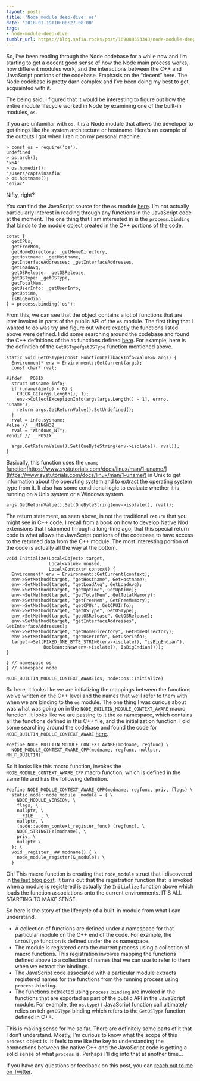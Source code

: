 ```yaml
---
layout: posts
title: 'Node module deep-dive: os'
date: '2018-01-19T10:00:27-08:00'
tags:
- node-module-deep-dive
tumblr_url: https://blog.safia.rocks/post/169888553343/node-module-deep-dive-os
---
```

So, I’ve been reading through the Node codebase for a while now and I’m starting to get a decent good sense of how the Node main process works, how different modules work, and the interactions between the C++ and JavaScript portions of the codebase. Emphasis on the “decent” here. The Node codebase is pretty darn complex and I’ve been doing my best to get acquainted with it.

The being said, I figured that it would be interesting to figure out how the entire module lifecycle worked in Node by examining one of the built-in modules, `os`.

If you are unfamiliar with `os`, it is a Node module that allows the developer to get things like the system architecture or hostname. Here’s an example of the outputs I got when I ran it on my personal machine.

    > const os = require('os');
    undefined
    > os.arch();
    'x64'
    > os.homedir();
    '/Users/captainsafia'
    > os.hostname();
    'eniac'

Nifty, right?

You can find the JavaScript source for the `os` module [here](https://github.com/nodejs/node/blob/f2e62b52385ff5e778d997ba86db70975e5670c7/lib/os.js). I’m not actually particularly interest in reading through any functions in the JavaScript code at the moment. The one thing that I am interested in is the `process.binding` that binds to the module object created in the C++ portions of the code.

    const {
      getCPUs,
      getFreeMem,
      getHomeDirectory: _getHomeDirectory,
      getHostname: _getHostname,
      getInterfaceAddresses: _getInterfaceAddresses,
      getLoadAvg,
      getOSRelease: _getOSRelease,
      getOSType: _getOSType,
      getTotalMem,
      getUserInfo: _getUserInfo,
      getUptime,
      isBigEndian
    } = process.binding('os');

From this, we can see that the object contains a lot of functions that are later invoked in parts of the public API of the `os` module. The first thing that I wanted to do was try and figure out where exactly the functions listed above were defined. I did some searching around the codebase and found the C++ definitions of the `os` functions defined [here](https://github.com/nodejs/node/blob/12c8b4d15471cb6211b39c3a2ca5b10fa4b9f12b/src/node_os.cc). For example, here is the definition of the `GetOSType`/`getOSType` function mentioned above.

    static void GetOSType(const FunctionCallbackInfo<Value>& args) {
      Environment* env = Environment::GetCurrent(args);
      const char* rval;
    
    #ifdef __POSIX__
      struct utsname info;
      if (uname(&info) < 0) {
        CHECK_GE(args.Length(), 1);
        env->CollectExceptionInfo(args[args.Length() - 1], errno, "uname");
        return args.GetReturnValue().SetUndefined();
      }
      rval = info.sysname;
    #else // __MINGW32__
      rval = "Windows_NT";
    #endif // __POSIX__
    
      args.GetReturnValue().Set(OneByteString(env->isolate(), rval));
    }

Basically, this function uses the `uname` [function](http://)[https://www.systutorials.com/docs/linux/man/1-uname/](https://www.systutorials.com/docs/linux/man/1-uname/) in Unix to get information about the operating system and to extract the operating system type from it. It also has some conditional logic to evaluate whether it is running on a Unix system or a Windows system.

    args.GetReturnValue().Set(OneByteString(env->isolate(), rval));

The return statement, as seen above, is not the traditional `return` that you might see in C++ code. I recall from a book on how to develop Native Nod extensions that I skimmed through a long-time ago, that this special return code is what allows the JavaScript portions of the codebase to have access to the returned data from the C++ module. The most interesting portion of the code is actually all the way at the bottom.

    void Initialize(Local<Object> target,
                    Local<Value> unused,
                    Local<Context> context) {
      Environment* env = Environment::GetCurrent(context);
      env->SetMethod(target, "getHostname", GetHostname);
      env->SetMethod(target, "getLoadAvg", GetLoadAvg);
      env->SetMethod(target, "getUptime", GetUptime);
      env->SetMethod(target, "getTotalMem", GetTotalMemory);
      env->SetMethod(target, "getFreeMem", GetFreeMemory);
      env->SetMethod(target, "getCPUs", GetCPUInfo);
      env->SetMethod(target, "getOSType", GetOSType);
      env->SetMethod(target, "getOSRelease", GetOSRelease);
      env->SetMethod(target, "getInterfaceAddresses", GetInterfaceAddresses);
      env->SetMethod(target, "getHomeDirectory", GetHomeDirectory);
      env->SetMethod(target, "getUserInfo", GetUserInfo);
      target->Set(FIXED_ONE_BYTE_STRING(env->isolate(), "isBigEndian"),
                  Boolean::New(env->isolate(), IsBigEndian()));
    }
    
    } // namespace os
    } // namespace node
    
    NODE_BUILTIN_MODULE_CONTEXT_AWARE(os, node::os::Initialize)

So here, it looks like we are initializing the mappings between the functions we’ve written on the C++ level and the names that we’ll refer to them with when we are binding to the `os` module. The one thing I was curious about was what was going on in the `NODE_BUILTIN_MODULE_CONTEXT_AWARE` macro function. It looks like we are passing to it the `os` namespace, which contains all the functions defined in this C++ file, and the initialization function. I did some searching around the codebase and found the code for `NODE_BUILTIN_MODULE_CONTEXT_AWARE` [here](https://github.com/nodejs/node/blob/f3cd53751ba3f917a0996a8f38c991242a8fbc76/src/node_internals.h#L155).

    #define NODE_BUILTIN_MODULE_CONTEXT_AWARE(modname, regfunc) \
      NODE_MODULE_CONTEXT_AWARE_CPP(modname, regfunc, nullptr, NM_F_BUILTIN)

So it looks like this macro function, invokes the `NODE_MODULE_CONTEXT_AWARE_CPP` macro function, which is defined in the same file and has the following definition.

    #define NODE_MODULE_CONTEXT_AWARE_CPP(modname, regfunc, priv, flags) \
      static node::node_module _module = { \
        NODE_MODULE_VERSION, \
        flags, \
        nullptr, \
        __FILE__ , \
        nullptr, \
        (node::addon_context_register_func) (regfunc), \
        NODE_STRINGIFY(modname), \
        priv, \
        nullptr \
      }; \
      void _register_ ## modname() { \
        node_module_register(&_module); \
      }

Oh! This macro function is creating that `node_module` struct that I discovered in [the last blog post](https://blog.safia.rocks/2018-01-17-how-does-node-load-built-in-modules/). It turns out that the registration function that is invoked when a module is registered is actually the `Initialize` function above which loads the function associations onto the current environments. IT’S ALL STARTING TO MAKE SENSE.

So here is the story of the lifecycle of a built-in module from what I can understand.

- A collection of functions are defined under a namespace for that particular module on the C++ end of the code. For example, the `GetOSType` function is defined under the `os` namespace.
- The module is registered onto the current process using a collection of macro functions. This registration involves mapping the functions defined above to a collection of names that we can use to refer to them when we extract the bindings.
- The JavaScript code associated with a particular module extracts registered names for the functions from the running process using `process.binding`.
- The functions extracted using `process.binding` are invoked in the functions that are exported as part of the public API in the JavaScript module. For example, the `os.type()` JavaScript function call ultimately relies on teh `getOSType` binding which refers to the `GetOSType` function defined in C++.

This is making sense for me so far. There are definitely some parts of it that I don’t understand. Mostly, I’m curious to know what the scope of this `process` object is. It feels to me like the key to understanding the connections between the native C++ and the JavaScript code is getting a solid sense of what `process` is. Perhaps I’ll dig into that at another time…

If you have any questions or feedback on this post, you can [reach out to me on Twitter](https://twitter.com/captainsafia).

